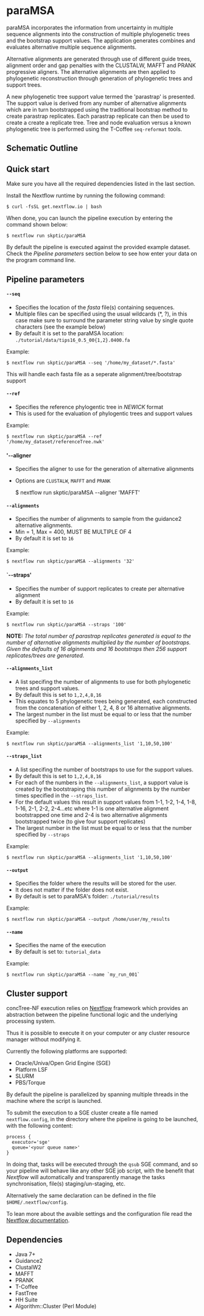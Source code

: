 # paraMSA

paraMSA incorporates the information from  uncertainty in multiple sequence alignments into the construction of multiple phylogenetic trees and the bootstrap support values. The application generates combines and evaluates alternative multiple sequence alignments.

Alternative alignments are generated through use of different guide trees, alignment order and gap penalties with the CLUSTALW, MAFFT and PRANK progressive aligners. The alternative alignments are then applied to phylogenetic reconstruction through generation of phylogenetic trees and support trees. 

A new phylogenetic tree support value termed the 'parastrap' is presented. The support value is derived from any number of alternative alignments which are in turn bootstrapped using the traditional bootstrap method to create parastrap replicates. Each parastrap replicate can then be used to create a create a replicate tree. Tree and node evaluation versus a known phylogenetic tree is performed using the T-Coffee `seq-reformat` tools.

## Schematic Outline



## Quick start 

Make sure you have all the required dependencies listed in the last section.

Install the Nextflow runtime by running the following command:

    $ curl -fsSL get.nextflow.io | bash


When done, you can launch the pipeline execution by entering the command shown below:

    $ nextflow run skptic/paraMSA
    

By default the pipeline is executed against the provided example dataset. 
Check the *Pipeline parameters*  section below to see how enter your data on the program 
command line.     

## Pipeline parameters

#### `--seq` 
   
* Specifies the location of the *fasta* file(s) containing sequences.
* Multiple files can be specified using the usual wildcards (*, ?), in this case make sure to surround the parameter string
  value by single quote characters (see the example below)
* By default it is set to the paraMSA location: `./tutorial/data/tips16_0.5_00{1,2}.0400.fa`

Example: 

    $ nextflow run skptic/paraMSA --seq '/home/my_dataset/*.fasta'

This will handle each fasta file as a seperate alignment/tree/bootstrap support



#### `--ref`

* Specifies the reference phylogentic tree in *NEWICK* format
* This is used for the evaluation of phylogentic trees and support values

Example: 

    $ nextflow run skptic/paraMSA --ref '/home/my_dataset/referenceTree.nwk'


#### '--aligner

* Specifies the aligner to use for the generation of alternative alignments
* Options are `CLUSTALW`, `MAFFT` and `PRANK`

    $ nextflow run skptic/paraMSA --aligner 'MAFFT'



#### `--alignments` 
   
* Specifies the number of alignments to sample from the guidance2 alternative alignments.
* Min = 1, Max = 400, MUST BE MULTIPLE OF 4
* By default it is set to `16`

Example: 

    $ nextflow run skptic/paraMSA --alignments '32'



#### `--straps'

* Specifies the number of support replicates to create per alternative alignment
* By default it is set to `16`

Example: 

    $ nextflow run skptic/paraMSA --straps '100'


**NOTE:** *The total number of parastrap replicates generated is equal to the number of alternative alignments multiplied by the number of bootstraps. Given the defaults of 16 alginments and 16 bootstraps then 256 support replicates/trees are generated.*



#### `--alignments_list`

* A list specifing the number of alignments to use for both phylogenetic trees and support values.
* By default this is set to `1,2,4,8,16`
* This equates to 5 phylogenetic trees being generated, each constructed from the concatenation of either 1, 2, 4, 8 or 16 alternative alignments.
* The largest number in the list must be equal to or less that the number specified by `--alignments` 

Example: 

    $ nextflow run skptic/paraMSA --alignments_list '1,10,50,100'



#### `--straps_list`

* A list specifing the number of bootstraps to use for the support values.
* By default this is set to `1,2,4,8,16`
* For each of the numbers in the `--alignments_list`, a support value is created by the bootstraping this number of alignments by the number times specified in the `--straps_list`.
* For the default values this result in support values from 1-1, 1-2, 1-4, 1-8, 1-16, 2-1, 2-2, 2-4...etc where 1-1 is one alternative alignment bootstrapped one time and 2-4 is two alternative alignments bootstrapped twice (to give four support replicates)
* The largest number in the list must be equal to or less that the number specified by `--straps` 

Example: 

    $ nextflow run skptic/paraMSA --alignments_list '1,10,50,100'



#### `--output`
   
* Specifies the folder where the results will be stored for the user.  
* It does not matter if the folder does not exist.
* By default is set to paraMSA's folder: `./tutorial/results` 

Example: 

    $ nextflow run skptic/paraMSA --output /home/user/my_results 
  
  
  
#### `--name`
   
* Specifies the name of the execution 
* By default is set to: `tutorial_data` 

Example: 

    $ nextflow run skptic/paraMSA --name `my_run_001` 




## Cluster support

concTree-NF execution relies on [Nextflow](http://www.nextflow.io) framework which provides an 
abstraction between the pipeline functional logic and the underlying processing system.

Thus it is possible to execute it on your computer or any cluster resource
manager without modifying it.

Currently the following platforms are supported:

  + Oracle/Univa/Open Grid Engine (SGE)
  + Platform LSF
  + SLURM
  + PBS/Torque


By default the pipeline is parallelized by spanning multiple threads in the machine where the script is launched.

To submit the execution to a SGE cluster create a file named `nextflow.config`, in the directory
where the pipeline is going to be launched, with the following content:

    process {
      executor='sge'
      queue='<your queue name>'
    }

In doing that, tasks will be executed through the `qsub` SGE command, and so your pipeline will behave like any
other SGE job script, with the benefit that *Nextflow* will automatically and transparently manage the tasks
synchronisation, file(s) staging/un-staging, etc.

Alternatively the same declaration can be defined in the file `$HOME/.nextflow/config`.

To lean more about the avaible settings and the configuration file read the 
[Nextflow documentation](http://www.nextflow.io/docs/latest/config.html).
  
  
Dependencies 
------------

 * Java 7+ 
 * Guidance2
 * ClustalW2
 * MAFFT
 * PRANK
 * T-Coffee
 * FastTree
 * HH Suite
 * Algorithm::Cluster (Perl Module)

